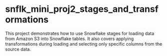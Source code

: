 # snflk_mini_proj2_stages_and_transformations
This project demonstrates how to use Snowflake stages for loading data from Amazon S3 into Snowflake tables. It also covers applying transformations during loading and selecting only specific columns from the source data.
